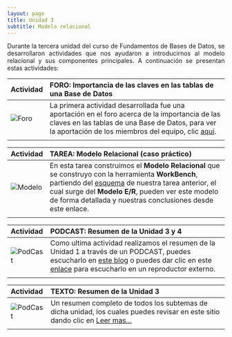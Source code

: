 ```yaml
---
layout: page
title: Unidad 3
subtitle: Modelo relacional
---
```


<p style="text-align: justify;">Durante la tercera unidad del curso de Fundamentos de Bases de Datos, se desarrollaron actividades que nos ayudaron a introducirnos al modelo relacional y sus componentes principales. A continuación se presentan estas actividades:</p>

| Actividad | FORO: Importancia de las claves en las tablas de una Base de Datos | 
| :------ |:--- |
| ![Foro](https://basededatostec.github.io/img/02foro.png) | La primera actividad desarrollada fue una aportación en el foro acerca de la importancia de las claves en las tablas de una Base de Datos, para ver la aportación de los miembros del equipo, clic [aquí](https://basededatostec.github.io/2017-03-16-foro/).|
| | |

| Actividad | TAREA: Modelo Relacional (caso práctico) | 
| :------ |:--- |
| ![Modelo](https://basededatostec.github.io/img/03podcast.png) | En esta tarea construimos el __Modelo Relacional__ que se construyo con la herramienta __WorkBench__, partiendo del [esquema](https://basededatostec.github.io/2017-02-25-modeloer/) de nuestra tarea anterior, el cual surge del __Modelo E/R__, pueden ver este modelo de forma detallada y nuestras conclusiones desde este enlace. | 
| | |

| Actividad | PODCAST: Resumen de la Unidad 3 y 4 | 
| :------ |:--- |
| ![PodCast](https://basededatostec.github.io/img/03podcast.png) | Como ultima actividad realizamos el resumen de la Unidad 1 a través de un PODCAST, puedes escucharlo en [este blog](https://basededatostec.github.io/podcast/ "escucha el podcast") o puedes dar clic en este [enlace](https://basededatostec.github.io/img/podcast.mp3 "reproductor externo") para escucharlo en un reproductor externo. | 
| | |

| Actividad | TEXTO: Resumen de la Unidad 3 | 
| :------ |:--- |
| ![PodCast](https://basededatostec.github.io/img/05resumen.png) | Un resumen completo de todos los subtemas de dicha unidad, los cuales puedes revisar en este sitio dando clic en [Leer mas...](https://basededatostec.github.io/2017-02-12-unidaduno/)| 
| | |
